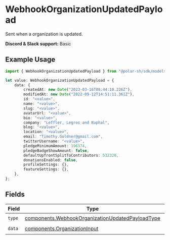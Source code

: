 # WebhookOrganizationUpdatedPayload

Sent when a organization is updated.

**Discord & Slack support:** Basic

## Example Usage

```typescript
import { WebhookOrganizationUpdatedPayload } from "@polar-sh/sdk/models/components";

let value: WebhookOrganizationUpdatedPayload = {
    data: {
        createdAt: new Date("2023-03-16T08:44:10.226Z"),
        modifiedAt: new Date("2022-09-12T14:51:11.361Z"),
        id: "<value>",
        name: "<value>",
        slug: "<value>",
        avatarUrl: "<value>",
        bio: "<value>",
        company: "Leffler, Legros and Kuphal",
        blog: "<value>",
        location: "<value>",
        email: "Timothy.Goldner@gmail.com",
        twitterUsername: "<value>",
        pledgeMinimumAmount: 196374,
        pledgeBadgeShowAmount: false,
        defaultUpfrontSplitToContributors: 532320,
        donationsEnabled: false,
        profileSettings: {},
        featureSettings: {},
    },
};
```

## Fields

| Field                                                                                                                | Type                                                                                                                 | Required                                                                                                             | Description                                                                                                          |
| -------------------------------------------------------------------------------------------------------------------- | -------------------------------------------------------------------------------------------------------------------- | -------------------------------------------------------------------------------------------------------------------- | -------------------------------------------------------------------------------------------------------------------- |
| `type`                                                                                                               | [components.WebhookOrganizationUpdatedPayloadType](../../models/components/webhookorganizationupdatedpayloadtype.md) | :heavy_check_mark:                                                                                                   | N/A                                                                                                                  |
| `data`                                                                                                               | [components.OrganizationInput](../../models/components/organizationinput.md)                                         | :heavy_check_mark:                                                                                                   | N/A                                                                                                                  |